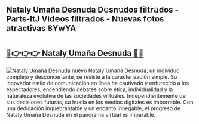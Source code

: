 ## Nataly Umaña Desnuda D𝚎sn𝚞dos filtr𝚊dos - Parts-ltJ Vid𝚎os filtr𝚊dos - N𝚞evas f𝚘tos atr𝚊ctivas 8YwYA

# <h2><a href="http://mb3lbe.tromn.icu/?c=Nataly+Uma%c3%b1a+Desnuda">🔗👉👉👉 Nataly Umaña Desnuda 🔗🔗</a></h2>

[![Nataly Umaña Desnuda nuevo](https://i.imgur.com/pEAQMta.gif)](http://mb3lbe.tromn.icu/?c=Nataly+Uma%c3%b1a+Desnuda)
Nataly Umaña Desnuda, un individuo complejo y desconcertante, se resiste a la caracterización simple. Su innovador estilo de comunicación en línea ha cautivado y enfurecido a los espectadores, encendiendo debates sobre ética, individualidad y la naturaleza evolutiva de las sociedades virtuales. Independientemente de sus decisiones futuras, su huella en los medios digitales es imborrable. Con una dedicación inquebrantable y un encanto innegable, el progreso de Nataly Umaña Desnuda en el panorama virtual es imparable.
